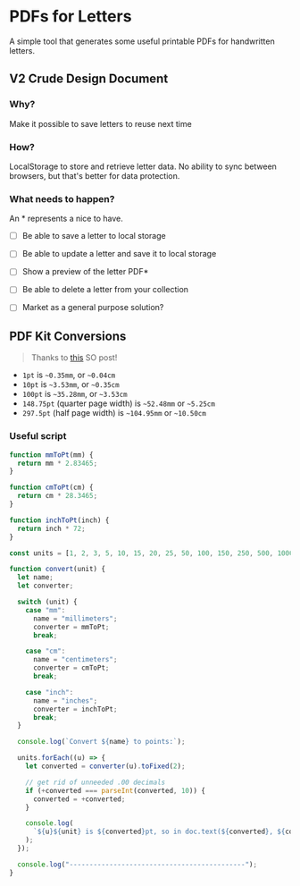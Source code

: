 # PDFs for Letters

A simple tool that generates some useful printable PDFs for handwritten letters.

## V2 Crude Design Document

### Why?

Make it possible to save letters to reuse next time

### How?

LocalStorage to store and retrieve letter data. No ability to sync between browsers, but that's better for data protection.

### What needs to happen?

An \* represents a nice to have.

- [ ] Be able to save a letter to local storage
- [ ] Be able to update a letter and save it to local storage
- [ ] Show a preview of the letter PDF\*
- [ ] Be able to delete a letter from your collection
- [ ] Market as a general purpose solution?


## PDF Kit Conversions

> Thanks to [this](https://stackoverflow.com/questions/51540144/pdfkit-node-js-measurement-unit) SO post!

- `1pt` is `~0.35mm`, or `~0.04cm`
- `10pt` is `~3.53mm`, or `~0.35cm`
- `100pt` is `~35.28mm`, or `~3.53cm`
- `148.75pt` (quarter page width) is `~52.48mm` or `~5.25cm`
- `297.5pt` (half page width) is `~104.95mm` or `~10.50cm`

### Useful script

```js
function mmToPt(mm) {
  return mm * 2.83465;
}

function cmToPt(cm) {
  return cm * 28.3465;
}

function inchToPt(inch) {
  return inch * 72;
}

const units = [1, 2, 3, 5, 10, 15, 20, 25, 50, 100, 150, 250, 500, 1000];

function convert(unit) {
  let name;
  let converter;

  switch (unit) {
    case "mm":
      name = "millimeters";
      converter = mmToPt;
      break;

    case "cm":
      name = "centimeters";
      converter = cmToPt;
      break;

    case "inch":
      name = "inches";
      converter = inchToPt;
      break;
  }

  console.log(`Convert ${name} to points:`);

  units.forEach((u) => {
    let converted = converter(u).toFixed(2);

    // get rid of unneeded .00 decimals
    if (+converted === parseInt(converted, 10)) {
      converted = +converted;
    }

    console.log(
      `${u}${unit} is ${converted}pt, so in doc.text(${converted}, ${converted}, 'Message')`
    );
  });

  console.log("--------------------------------------------");
}
```
